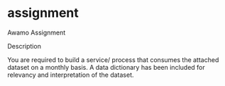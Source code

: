 # assignment
Awamo Assignment

Description
 
You are required to build a service/ process that consumes the attached dataset on a monthly basis.
A data dictionary has been included for relevancy and interpretation of the dataset.
